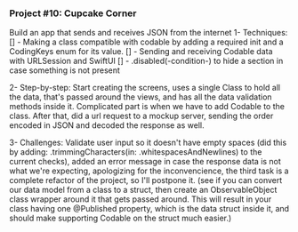 ### Project #10: Cupcake Corner
Build an app that sends and receives JSON from the internet
1- Techniques:
[] - Making a class compatible with codable by adding a required init and a CodingKeys enum for its value.
[] - Sending and receiving Codable data with URLSession and SwiftUI
[] - .disabled(-condition-) to hide a section in case something is not present

2- Step-by-step:
Start creating the screens, uses a single Class to hold all the data, that's passed around the views, and has all the data validation methods inside it. Complicated part is when we have to add Codable to the class. After that, did a url request to a mockup server, sending the order encoded in JSON and decoded the response as well.

3- Challenges:
Validate user input so it doesn't have empty spaces (did this by adding: .trimmingCharacters(in: .whitespacesAndNewlines) to the current checks), added an error message in case the response data is not what we're expecting, apologizing for the inconvencience, the third task is a complete refactor of the project, so I'll postpone it. (see if you can convert our data model from a class to a struct,
then create an ObservableObject class wrapper around it that gets passed around. This will result in your class having one @Published property, which is the data struct inside it, and should make supporting Codable on the struct much easier.)
